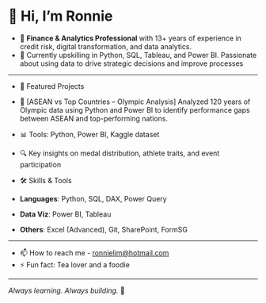 # 👋 Hi, I’m Ronnie
- 👀 **Finance & Analytics Professional** with 13+ years of experience in credit risk, digital transformation, and data analytics.
- 🌱 Currently upskilling in Python, SQL, Tableau, and Power BI. Passionate about using data to drive strategic decisions and improve processes
  
---

- 🚀 Featured Projects
  
- 🏅 [ASEAN vs Top Countries – Olympic Analysis]
Analyzed 120 years of Olympic data using Python and Power BI to identify performance gaps between ASEAN and top-performing nations.

- 📊 Tools: Python, Power BI, Kaggle dataset
- 🔍 Key insights on medal distribution, athlete traits, and event participation
  
- 🛠️ Skills & Tools

- **Languages**: Python, SQL, DAX, Power Query
- **Data Viz**: Power BI, Tableau
- **Others**: Excel (Advanced), Git, SharePoint, FormSG
  
---

- 📫 How to reach me - ronnielim@hotmail.com
- ⚡ Fun fact: Tea lover and a foodie 

---

_Always learning. Always building._ 🚀

<!---
Wzlim83/Wzlim83 is a ✨ special ✨ repository because its `README.md` (this file) appears on your GitHub profile.
You can click the Preview link to take a look at your changes.
--->

